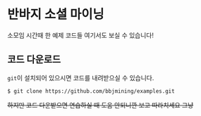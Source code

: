 # 반바지 소셜 마이닝
소모임 시간때 한 예제 코드들 여기서도 보실 수 있습니다!

## 코드 다운로드
`git`이 설치되어 있으시면 코드를 내려받으실 수 있습니다.  
```
$ git clone https://github.com/bbjmining/examples.git
```
~~하지만 코드 다운받으면 연습하실 때 도움 안되니깐 보고 따라치세요 그냥~~

